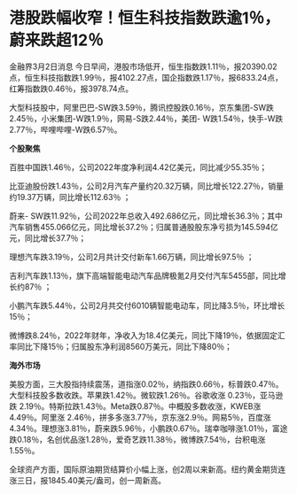 # 港股跌幅收窄！恒生科技指数跌逾1％，蔚来跌超12％

金融界3月2日消息
今日早间，港股市场低开，恒生指数跌1.11％，报20390.02点，恒生科技指数跌1.99％，报4102.27点，国企指数跌1.17％，报6833.24点，红筹指数跌0.46％，报3978.74点。

大型科技股中，阿里巴巴-SW跌3.59％，腾讯控股跌0.16％，京东集团-SW跌2.45％，小米集团-W跌1.9％，网易-S跌2.44％，美团-
W跌1.54％，快手-W跌2.77％，哔哩哔哩-W跌6.57％。

**个股聚焦**

百胜中国跌1.46％，公司2022年度净利润4.42亿美元，同比减少55.35％；

比亚迪股份跌1.43％，公司2月汽车产量约20.32万辆，同比增长122.27％，销量约19.37万辆，同比增长112.63％ ；

蔚来-
SW跌11.92％，公司2022年总收入492.686亿元，同比增长36.3％；其中汽车销售455.066亿元，同比增长37.2％；归属普通股股东净亏损为145.594亿元，同比增长37.7％；

理想汽车跌3.19％，公司2月共计交付新车1.66万辆，同比增长97.5％ ；

吉利汽车跌1.13％，旗下高端智能电动汽车品牌极氪2月交付汽车5455部，同比增长约87％ ；

小鹏汽车跌5.44％，公司2月共交付6010辆智能电动车，同比降3.5％，环比增长15％；

微博跌8.24％，2022年财年，净收入为18.4亿美元，同比下降19％，依据固定汇率同比下降15％；归属股东净利润8560万美元，同比下降80％；

**海外市场**

美股方面，三大股指持续震荡，道指涨0.02％，纳指跌0.66％，标普跌0.47％。大型科技股多数收跌。苹果跌1.42％。微软跌1.26％。谷歌收涨
0.23％，亚马逊跌 2.19％。特斯拉跌1.43％。Meta跌0.87％。中概股多数收涨，KWEB涨4.49％。阿里涨
2.46％，拼多多涨3.77％，京东涨2.9％。网易5％，百度涨4.34％。理想涨3.81％，蔚来跌5.96％，小鹏跌0.67％。瑞幸咖啡涨1.01％，富途跌0.18％，名创优品涨1.28％，爱奇艺跌11.38％，微博跌7.54％，台积电涨1.55％。

全球资产方面，国际原油期货结算价小幅上涨，创2周以来新高。纽约黄金期货连涨三日，报1845.40美元/盎司，创一周新高。

